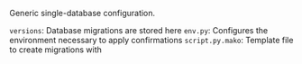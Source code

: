 Generic single-database configuration.

`versions`: Database migrations are stored here
`env.py`: Configures the environment necessary to apply confirmations
`script.py.mako`: Template file to create migrations with
